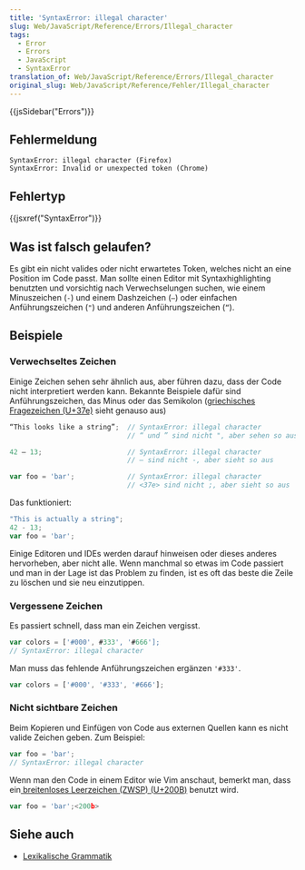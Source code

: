 ```yaml
---
title: 'SyntaxError: illegal character'
slug: Web/JavaScript/Reference/Errors/Illegal_character
tags:
  - Error
  - Errors
  - JavaScript
  - SyntaxError
translation_of: Web/JavaScript/Reference/Errors/Illegal_character
original_slug: Web/JavaScript/Reference/Fehler/Illegal_character
---
```

{{jsSidebar("Errors")}}

## Fehlermeldung

    SyntaxError: illegal character (Firefox)
    SyntaxError: Invalid or unexpected token (Chrome)

## Fehlertyp

{{jsxref("SyntaxError")}}

## Was ist falsch gelaufen?

Es gibt ein nicht valides oder nicht erwartetes Token, welches nicht an eine Position im Code passt. Man sollte einen Editor mit Syntaxhighlighting benutzten und vorsichtig nach Verwechselungen suchen, wie einem Minuszeichen (` - `) und einem Dashzeichen (` – `) oder einfachen Anführungszeichen (` " `) und anderen Anführungszeichen (` “ `).

## Beispiele

### Verwechseltes Zeichen

Einige Zeichen sehen sehr ähnlich aus, aber führen dazu, dass der Code nicht interpretiert werden kann. Bekannte Beispiele dafür sind Anführungszeichen, das Minus oder das Semikolon ([griechisches Fragezeichen (U+37e)](https://de.wikipedia.org/wiki/Fragezeichen#Weitere_Schriftsysteme) sieht genauso aus)

```js example-bad
“This looks like a string”;  // SyntaxError: illegal character
                             // “ und ” sind nicht ", aber sehen so aus

42 – 13;                     // SyntaxError: illegal character
                             // – sind nicht -, aber sieht so aus

var foo = 'bar';             // SyntaxError: illegal character
                             // <37e> sind nicht ;, aber sieht so aus
```

Das funktioniert:

```js example-good
"This is actually a string";
42 - 13;
var foo = 'bar';
```

Einige Editoren und IDEs werden darauf hinweisen oder dieses anderes hervorheben, aber nicht alle. Wenn manchmal so etwas im Code passiert und man in der Lage ist das Problem zu finden, ist es oft das beste die Zeile zu löschen und sie neu einzutippen.

### Vergessene Zeichen

Es passiert schnell, dass man ein Zeichen vergisst.

```js example-bad
var colors = ['#000', #333', '#666'];
// SyntaxError: illegal character
```

Man muss das fehlende Anführungszeichen ergänzen `'#333'`.

```js example-good
var colors = ['#000', '#333', '#666'];
```

### Nicht sichtbare Zeichen

Beim Kopieren und Einfügen von Code aus externen Quellen kann es nicht valide Zeichen geben. Zum Beispiel:

```js example-bad
var foo = 'bar';​
// SyntaxError: illegal character
```

Wenn man den Code in einem Editor wie Vim anschaut, bemerkt man, dass ein[ breitenloses Leerzeichen (ZWSP) (U+200B)](https://de.wikipedia.org/wiki/Breitenloses_Leerzeichen) benutzt wird.

```js
var foo = 'bar';​<200b>
```

## Siehe auch

- [Lexikalische Grammatik](/de/docs/Web/JavaScript/Reference/Lexical_grammar)
